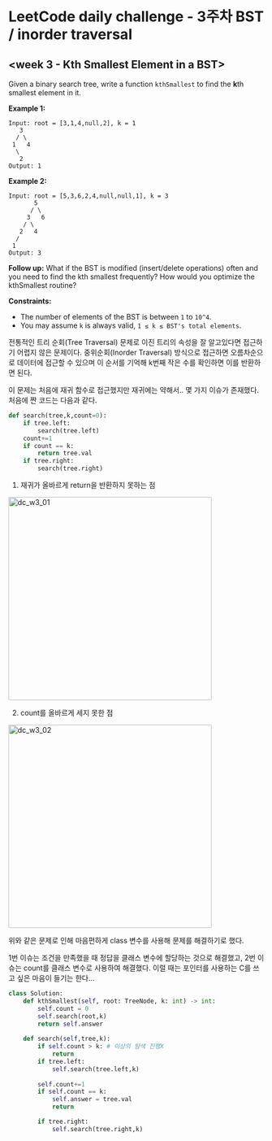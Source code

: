 # LeetCode daily challenge - 3주차 BST / inorder traversal

## <week 3 - Kth Smallest Element in a BST>

Given a binary search tree, write a function `kthSmallest` to find the **k**th smallest element in it. 

**Example 1:**

```
Input: root = [3,1,4,null,2], k = 1
   3
  / \
 1   4
  \
   2
Output: 1
```

**Example 2:**

```
Input: root = [5,3,6,2,4,null,null,1], k = 3
       5
      / \
     3   6
    / \
   2   4
  /
 1
Output: 3
```

**Follow up:**
What if the BST is modified (insert/delete operations) often and you need to find the kth smallest frequently? How would you optimize the kthSmallest routine?

 

**Constraints:**

- The number of elements of the BST is between `1` to `10^4`.
- You may assume `k` is always valid, `1 ≤ k ≤ BST's total elements`.

전통적인 트리 순회(Tree Traversal) 문제로 이진 트리의 속성을 잘 알고있다면 접근하기 어렵지 않은 문제이다. 중위순회(Inorder Traversal) 방식으로 접근하면 오름차순으로 데이터에 접근할 수 있으며 이 순서를 기억해 k번째 작은 수를 확인하면 이를 반환하면 된다.

이 문제는 처음에 재귀 함수로 접근했지만 재귀에는 약해서.. 몇 가지 이슈가 존재했다. 처음에 짠 코드는 다음과 같다.

```python
def search(tree,k,count=0):
	if tree.left:
		search(tree.left)
	count+=1
	if count == k:
		return tree.val
	if tree.right:
		search(tree.right)
```

1. 재귀가 올바르게 return을 반환하지 못하는 점
<div>
<img width="400" alt="dc_w3_01" src="https://user-images.githubusercontent.com/61821904/82532571-a1249280-9b7c-11ea-969e-4594e161e4d5.png">
</div>

2. count를 올바르게 세지 못한 점
<div>
<img width="400" alt="dc_w3_02" src="https://user-images.githubusercontent.com/61821904/82532562-9c5fde80-9b7c-11ea-8b6b-9e65a58a71fd.png">
</div>

위와 같은 문제로 인해 마음편하게 class 변수를 사용해 문제를 해결하기로 했다.

1번 이슈는 조건을 만족했을 때 정답을 클래스 변수에 할당하는 것으로 해결했고, 2번 이슈는 count를 클래스 변수로 사용하여 해결했다. 이럴 때는 포인터를 사용하는 C를 쓰고 싶은 마음이 들기는 한다...

```python
class Solution:
    def kthSmallest(self, root: TreeNode, k: int) -> int:
        self.count = 0
        self.search(root,k)
        return self.answer
        
    def search(self,tree,k):
        if self.count > k: # 이상의 탐색 진행X
            return
        if tree.left:
            self.search(tree.left,k)        
        
        self.count+=1
        if self.count == k:
            self.answer = tree.val
            return

        if tree.right:
            self.search(tree.right,k)
```

